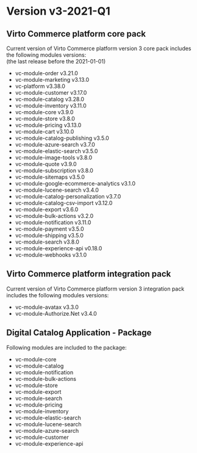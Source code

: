 <h1> Version v3-2021-Q1  </h1>

<h2> Virto Commerce platform core pack </h2> 

Current version of Virto Commerce platform version 3 core pack includes the following modules versions:  
(the last release before the 2021-01-01)
 
<ul> 
   <li> vc-module-order v3.21.0 </li> 
   <li> vc-module-marketing v3.13.0 </li> 
   <li> vc-platform v3.38.0 </li> 
   <li> vc-module-customer v3.17.0 </li> 
   <li> vc-module-catalog v3.28.0 </li> 
   <li> vc-module-inventory v3.11.0 </li> 
   <li> vc-module-core v3.9.0 </li> 
   <li> vc-module-store v3.8.0 </li> 
   <li> vc-module-pricing v3.13.0 </li> 
   <li> vc-module-cart v3.10.0 </li> 
   <li> vc-module-catalog-publishing v3.5.0 </li> 
   <li> vc-module-azure-search v3.7.0 </li> 
   <li> vc-module-elastic-search v3.5.0 </li> 
   <li> vc-module-image-tools v3.8.0 </li> 
   <li> vc-module-quote v3.9.0 </li> 
   <li> vc-module-subscription v3.8.0 </li> 
   <li> vc-module-sitemaps v3.5.0 </li> 
   <li> vc-module-google-ecommerce-analytics v3.1.0 </li>
   <li> vc-module-lucene-search v3.4.0 </li> 
   <li> vc-module-catalog-personalization v3.7.0 </li> 
   <li> vc-module-catalog-csv-import v3.12.0 </li> 
   <li> vc-module-export v3.6.0 </li>    
   <li> vc-module-bulk-actions v3.2.0 </li>    
   <li> vc-module-notification v3.11.0 </li>
   <li> vc-module-payment v3.5.0 </li> 
   <li> vc-module-shipping v3.5.0 </li>     
   <li> vc-module-search v3.8.0 </li>
   <li> vc-module-experience-api v0.18.0 </li> 
   <li> vc-module-webhooks v3.1.0 </li> 
</ul> 



<h2> Virto Commerce platform integration pack</h2>  

Current version of Virto Commerce platform version 3 integration pack includes the following modules versions:  

<ul> 
   <li> vc-module-avatax v3.3.0 </li> 
   <li> vc-module-Authorize.Net v3.4.0 </li>
</ul>


<h2> Digital Catalog Application - Package </h2>

Following modules are included to the package:

<ul> 
   <li> vc-module-core
   <li> vc-module-catalog
   <li> vc-module-notification
   <li> vc-module-bulk-actions
   <li> vc-module-store
   <li> vc-module-export
   <li> vc-module-search
   <li> vc-module-pricing
   <li> vc-module-inventory
   <li> vc-module-elastic-search
   <li> vc-module-lucene-search
   <li> vc-module-azure-search
   <li> vc-module-customer
   <li> vc-module-experience-api
<ul> 
